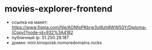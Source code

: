 # movies-explorer-frontend

- ссылка на макет: https://www.figma.com/file/AONfpPKbrw3vI8zh8WW50Y/Diploma-(Copy)?node-id=932%3A4182
- публичный ip: 51.250.28.187
- домен: mini.kinopoisk.nomoredomains.rocks
